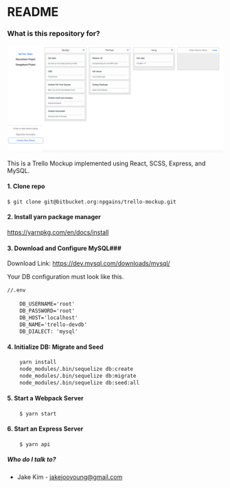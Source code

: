 # README #

### What is this repository for? ###

![alt text](trello-clone-screenshot.png)

This is a Trello Mockup implemented using React, SCSS, Express, and MySQL.

#### 1. Clone repo ###

```
$ git clone git@bitbucket.org:npgains/trello-mockup.git
```

#### 2. Install yarn package manager ###

https://yarnpkg.com/en/docs/install

#### 3. Download and Configure MySQL###

Download Link: https://dev.mysql.com/downloads/mysql/

Your DB configuration must look like this. 

```
//.env

	DB_USERNAME='root'
	DB_PASSWORD='root'
	DB_HOST='localhost'
	DB_NAME='trello-devdb'
	DB_DIALECT: 'mysql'
```

#### 4. Initialize DB: Migrate and Seed  ###

```
	yarn install
	node_modules/.bin/sequelize db:create
	node_modules/.bin/sequelize db:migrate
	node_modules/.bin/sequelize db:seed:all

```

#### 5. Start a Webpack Server ###

```
	$ yarn start
```


#### 6. Start an Express Server ###
```
	$ yarn api 
```


##### Who do I talk to? ####
* Jake Kim - jakejooyoung@gmail.com
